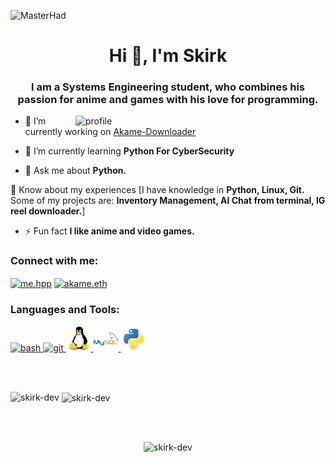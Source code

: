 ![MasterHad](https://mir-s3-cdn-cf.behance.net/project_modules/fs/22b22287602523.5dbd29081561d.gif)
<h1 align="center">Hi 👋, I'm Skirk</h1>
<h3
 align="center">I am a Systems Engineering student, who combines his 
passion for anime and games with his love for programming.</h3>
<img align="right" alt="profile" width="400" src="https://github.com/skirk-dev/skirk-dev/assets/122117784/d2ed9b77-9df4-4a4a-b4c9-1741445c7dab" />


- 🔭 I’m currently working on [Akame-Downloader](https://github.com/skirk-dev/Akame-Downloader)

- 🌱 I’m currently learning **Python For CyberSecurity**

- 💬 Ask me about **Python.**

 📄 Know about my experiences [I have knowledge in **Python, Linux, Git.** 
Some of my projects are: **Inventory Management, AI Chat from terminal, IG
 reel downloader.**]

- ⚡ Fun fact **I like anime and video games.**

<h3 align="left">Connect with me:</h3>
<p align="left">
<a
 href="https://instagram.com/me.hpp" target="blank"><img 
align="center" 
src="https://raw.githubusercontent.com/rahuldkjain/github-profile-readme-generator/master/src/images/icons/Social/instagram.svg"
 alt="me.hpp" height="30" width="40" /></a>
<a 
href="https://discord.gg/akame.eth" target="blank"><img 
align="center" 
src="https://raw.githubusercontent.com/rahuldkjain/github-profile-readme-generator/master/src/images/icons/Social/discord.svg"
 alt="akame.eth" height="30" width="40" /></a>
</p>


<h3 align="left">Languages and Tools:</h3>
<p align="left"> <a href="https://www.gnu.org/software/bash/" target="_blank" rel="noreferrer"> <img src="https://www.vectorlogo.zone/logos/gnu_bash/gnu_bash-icon.svg" alt="bash" width="40" height="40"/> </a> <a href="https://git-scm.com/" target="_blank" rel="noreferrer"> <img src="https://www.vectorlogo.zone/logos/git-scm/git-scm-icon.svg" alt="git" width="40" height="40"/> </a> <a href="https://www.linux.org/" target="_blank" rel="noreferrer"> <img src="https://raw.githubusercontent.com/devicons/devicon/master/icons/linux/linux-original.svg" alt="linux" width="40" height="40"/> </a> <a href="https://www.mysql.com/" target="_blank" rel="noreferrer"> <img src="https://raw.githubusercontent.com/devicons/devicon/master/icons/mysql/mysql-original-wordmark.svg" alt="mysql" width="40" height="40"/> </a> <a href="https://www.python.org" target="_blank" rel="noreferrer"> <img src="https://raw.githubusercontent.com/devicons/devicon/master/icons/python/python-original.svg" alt="python" width="40" height="40"/> </a> </p>
<br>
<br>
<p><img align="left" 
src="https://github-readme-stats.vercel.app/api/top-langs?username=skirk-dev&show_icons=true&locale=en&layout=compact"
 alt="skirk-dev" /></p>

<p>&nbsp;<img 
align="center" 
src="https://github-readme-stats.vercel.app/api?username=skirk-dev&show_icons=true&locale=en"
 alt="skirk-dev" /></p>

<br>
<br>
<p
 align="center"> <img 
src="https://komarev.com/ghpvc/?username=skirk-dev&label=Profile%20views&color=0e75b6&style=flat"
 alt="skirk-dev" /> </p>

